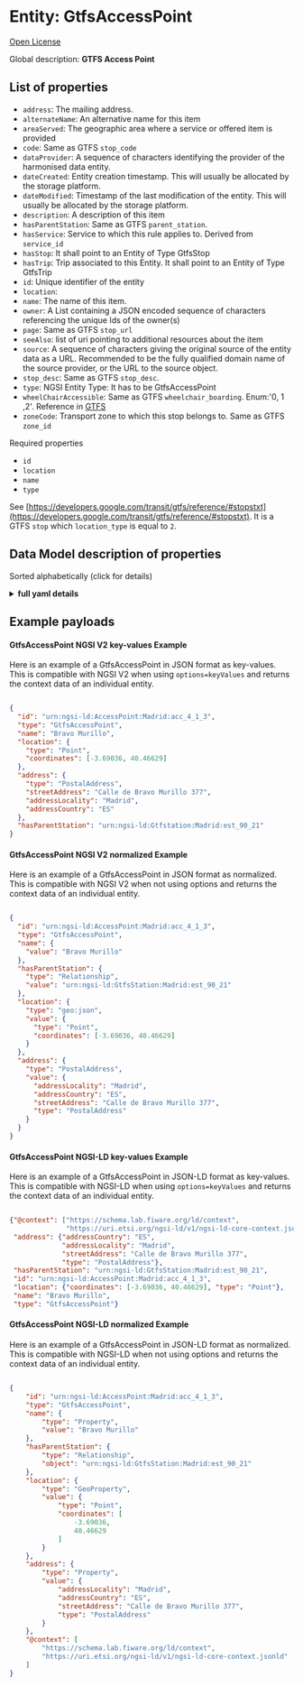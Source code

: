 Entity: GtfsAccessPoint  
=======================  
[Open License](https://github.com/smart-data-models//dataModel.UrbanMobility/blob/master/GtfsAccessPoint/LICENSE.md)  
Global description: **GTFS Access Point**  

## List of properties  

- `address`: The mailing address.  - `alternateName`: An alternative name for this item  - `areaServed`: The geographic area where a service or offered item is provided  - `code`: Same as GTFS `stop_code`  - `dataProvider`: A sequence of characters identifying the provider of the harmonised data entity.  - `dateCreated`: Entity creation timestamp. This will usually be allocated by the storage platform.  - `dateModified`: Timestamp of the last modification of the entity. This will usually be allocated by the storage platform.  - `description`: A description of this item  - `hasParentStation`: Same as GTFS `parent_station`.  - `hasService`: Service to which this rule applies to. Derived from `service_id`  - `hasStop`: It shall point to an Entity of Type GtfsStop  - `hasTrip`: Trip associated to this Entity. It shall point to an Entity of Type GtfsTrip  - `id`: Unique identifier of the entity  - `location`:   - `name`: The name of this item.  - `owner`: A List containing a JSON encoded sequence of characters referencing the unique Ids of the owner(s)  - `page`: Same as GTFS `stop_url`  - `seeAlso`: list of uri pointing to additional resources about the item  - `source`: A sequence of characters giving the original source of the entity data as a URL. Recommended to be the fully qualified domain name of the source provider, or the URL to the source object.  - `stop_desc`: Same as GTFS `stop_desc`.  - `type`: NGSI Entity Type: It has to be GtfsAccessPoint  - `wheelChairAccessible`: Same as GTFS `wheelchair_boarding`. Enum:'0, 1 ,2'. Reference in [GTFS](https://developers.google.com/transit/gtfs/reference/#stopstxt)   - `zoneCode`: Transport zone to which this stop belongs to. Same as GTFS `zone_id`    
Required properties  
- `id`  - `location`  - `name`  - `type`    
See [https://developers.google.com/transit/gtfs/reference/#stopstxt](https://developers.google.com/transit/gtfs/reference/#stopstxt). It is a GTFS `stop` which `location_type` is equal to `2`.  
## Data Model description of properties  
Sorted alphabetically (click for details)  
<details><summary><strong>full yaml details</strong></summary>    
```yaml  
GtfsAccessPoint:    
  description: 'GTFS Access Point'    
  properties:    
    address:    
      description: 'The mailing address.'    
      properties:    
        addressCountry:    
          description: 'Property. The country. For example, Spain. Model:''https://schema.org/Text'''    
          type: string    
        addressLocality:    
          description: 'Property. The locality in which the street address is, and which is in the region. Model:''https://schema.org/Text'''    
          type: string    
        addressRegion:    
          description: 'Property. The region in which the locality is, and which is in the country. Model:''https://schema.org/Text'''    
          type: string    
        areaServed:    
          description: 'Property. The geographic area where a service or offered item is provided. Model:''https://schema.org/Text'''    
          type: string    
        postOfficeBoxNumber:    
          description: 'Property. The post office box number for PO box addresses. For example, Spain. Model:''https://schema.org/Text'''    
          type: string    
        postalCode:    
          description: 'Property. The postal code. For example, Spain. Model:''https://schema.org/Text'''    
          type: string    
        streetAddress:    
          description: 'Property. The street address. Model:''https://schema.org/Text'''    
          type: string    
      type: Property    
    alternateName:    
      description: 'An alternative name for this item'    
      type: Property    
    areaServed:    
      description: 'The geographic area where a service or offered item is provided'    
      type: Property    
      x-ngsi:    
        model: https://schema.org/Text    
    code:    
      description: 'Same as GTFS `stop_code`'    
      type: Property    
      x-ngsi:    
        model: http://schema.org/Text    
    dataProvider:    
      description: 'A sequence of characters identifying the provider of the harmonised data entity.'    
      type: Property    
    dateCreated:    
      description: 'Entity creation timestamp. This will usually be allocated by the storage platform.'    
      format: date-time    
      type: Property    
    dateModified:    
      description: 'Timestamp of the last modification of the entity. This will usually be allocated by the storage platform.'    
      format: date-time    
      type: Property    
    description:    
      description: 'A description of this item'    
      type: Property    
    hasParentStation:    
      anyOf:    
        - description: 'Property. Identifier format of any NGSI entity'    
          maxLength: 256    
          minLength: 1    
          pattern: ^[\w\-\.\{\}\$\+\*\[\]`|~^@!,:\\]+$    
          type: string    
        - description: 'Property. Identifier format of any NGSI entity'    
          format: uri    
          type: string    
      description: 'Same as GTFS `parent_station`.'    
      type: Relationship    
    hasService:    
      anyOf:    
        - description: 'Property. Identifier format of any NGSI entity'    
          maxLength: 256    
          minLength: 1    
          pattern: ^[\w\-\.\{\}\$\+\*\[\]`|~^@!,:\\]+$    
          type: string    
        - description: 'Property. Identifier format of any NGSI entity'    
          format: uri    
          type: string    
      description: 'Service to which this rule applies to. Derived from `service_id`'    
      type: Relationship    
      x-ngsi:    
        model: https://schema.org/URL    
    hasStop:    
      anyOf:    
        - description: 'Property. Identifier format of any NGSI entity'    
          maxLength: 256    
          minLength: 1    
          pattern: ^[\w\-\.\{\}\$\+\*\[\]`|~^@!,:\\]+$    
          type: string    
        - description: 'Property. Identifier format of any NGSI entity'    
          format: uri    
          type: string    
      description: 'It shall point to an Entity of Type GtfsStop'    
      type: Relationship    
    hasTrip:    
      anyOf:    
        - description: 'Property. Identifier format of any NGSI entity'    
          maxLength: 256    
          minLength: 1    
          pattern: ^[\w\-\.\{\}\$\+\*\[\]`|~^@!,:\\]+$    
          type: string    
        - description: 'Property. Identifier format of any NGSI entity'    
          format: uri    
          type: string    
      description: 'Trip associated to this Entity. It shall point to an Entity of Type GtfsTrip'    
      type: Relationship    
      x-ngsi:    
        model: https://schema.org/URL    
    id:    
      anyOf: &gtfsaccesspoint_-_properties_-_owner_-_items_-_anyof    
        - description: 'Property. Identifier format of any NGSI entity'    
          maxLength: 256    
          minLength: 1    
          pattern: ^[\w\-\.\{\}\$\+\*\[\]`|~^@!,:\\]+$    
          type: string    
        - description: 'Property. Identifier format of any NGSI entity'    
          format: uri    
          type: string    
      description: 'Unique identifier of the entity'    
      type: Property    
    location:    
      $id: https://geojson.org/schema/Geometry.json    
      $schema: "http://json-schema.org/draft-07/schema#"    
      oneOf:    
        - properties:    
            bbox:    
              items:    
                type: number    
              minItems: 4    
              type: array    
            coordinates:    
              items:    
                type: number    
              minItems: 2    
              type: array    
            type:    
              enum:    
                - Point    
              type: string    
          required:    
            - type    
            - coordinates    
          title: 'GeoJSON Point'    
          type: object    
        - properties:    
            bbox:    
              items:    
                type: number    
              minItems: 4    
              type: array    
            coordinates:    
              items:    
                items:    
                  type: number    
                minItems: 2    
                type: array    
              minItems: 2    
              type: array    
            type:    
              enum:    
                - LineString    
              type: string    
          required:    
            - type    
            - coordinates    
          title: 'GeoJSON LineString'    
          type: object    
        - properties:    
            bbox:    
              items:    
                type: number    
              minItems: 4    
              type: array    
            coordinates:    
              items:    
                items:    
                  items:    
                    type: number    
                  minItems: 2    
                  type: array    
                minItems: 4    
                type: array    
              type: array    
            type:    
              enum:    
                - Polygon    
              type: string    
          required:    
            - type    
            - coordinates    
          title: 'GeoJSON Polygon'    
          type: object    
        - properties:    
            bbox:    
              items:    
                type: number    
              minItems: 4    
              type: array    
            coordinates:    
              items:    
                items:    
                  type: number    
                minItems: 2    
                type: array    
              type: array    
            type:    
              enum:    
                - MultiPoint    
              type: string    
          required:    
            - type    
            - coordinates    
          title: 'GeoJSON MultiPoint'    
          type: object    
        - properties:    
            bbox:    
              items:    
                type: number    
              minItems: 4    
              type: array    
            coordinates:    
              items:    
                items:    
                  items:    
                    type: number    
                  minItems: 2    
                  type: array    
                minItems: 2    
                type: array    
              type: array    
            type:    
              enum:    
                - MultiLineString    
              type: string    
          required:    
            - type    
            - coordinates    
          title: 'GeoJSON MultiLineString'    
          type: object    
        - properties:    
            bbox:    
              items:    
                type: number    
              minItems: 4    
              type: array    
            coordinates:    
              items:    
                items:    
                  items:    
                    items:    
                      type: number    
                    minItems: 2    
                    type: array    
                  minItems: 4    
                  type: array    
                type: array    
              type: array    
            type:    
              enum:    
                - MultiPolygon    
              type: string    
          required:    
            - type    
            - coordinates    
          title: 'GeoJSON MultiPolygon'    
          type: object    
      title: 'GeoJSON Geometry'    
    name:    
      description: 'The name of this item.'    
      type: Property    
    owner:    
      description: 'A List containing a JSON encoded sequence of characters referencing the unique Ids of the owner(s)'    
      items:    
        anyOf: *gtfsaccesspoint_-_properties_-_owner_-_items_-_anyof    
        description: 'Property. Unique identifier of the entity'    
      type: Property    
    page:    
      description: 'Same as GTFS `stop_url`'    
      format: uri    
      type: Property    
      x-ngsi:    
        model: http://schema.org/URL    
    seeAlso:    
      description: 'list of uri pointing to additional resources about the item'    
      oneOf:    
        - items:    
            - format: uri    
              type: string    
          minItems: 1    
          type: array    
        - format: uri    
          type: string    
      type: Property    
    source:    
      description: 'A sequence of characters giving the original source of the entity data as a URL. Recommended to be the fully qualified domain name of the source provider, or the URL to the source object.'    
      type: Property    
    stop_desc:    
      description: 'Same as GTFS `stop_desc`.'    
      type: Property    
    type:    
      description: 'NGSI Entity Type: It has to be GtfsAccessPoint'    
      enum:    
        - GtfsAccessPoint    
      type: Property    
    wheelChairAccessible:    
      description: "Same as GTFS `wheelchair_boarding`. Enum:'0, 1 ,2'. Reference in [GTFS](https://developers.google.com/transit/gtfs/reference/#stopstxt) "    
      enum:    
        - 0    
        - 1    
        - 2    
      type: Property    
    zoneCode:    
      description: 'Transport zone to which this stop belongs to. Same as GTFS `zone_id`'    
      type: Property    
      x-ngsi:    
        model: https://schema.org/Text    
  required:    
    - id    
    - type    
    - name    
    - location    
  type: object    
```  
</details>    
## Example payloads    
#### GtfsAccessPoint NGSI V2 key-values Example    
Here is an example of a GtfsAccessPoint in JSON format as key-values. This is compatible with NGSI V2 when  using `options=keyValues` and returns the context data of an individual entity.  
```json  
{  
  "id": "urn:ngsi-ld:AccessPoint:Madrid:acc_4_1_3",  
  "type": "GtfsAccessPoint",  
  "name": "Bravo Murillo",  
  "location": {  
    "type": "Point",  
    "coordinates": [-3.69036, 40.46629]  
  },  
  "address": {  
    "type": "PostalAddress",  
    "streetAddress": "Calle de Bravo Murillo 377",  
    "addressLocality": "Madrid",  
    "addressCountry": "ES"  
  },  
  "hasParentStation": "urn:ngsi-ld:Gtfstation:Madrid:est_90_21"  
}  
```  
#### GtfsAccessPoint NGSI V2 normalized Example    
Here is an example of a GtfsAccessPoint in JSON format as normalized. This is compatible with NGSI V2 when not using options and returns the context data of an individual entity.  
```json  
{  
  "id": "urn:ngsi-ld:AccessPoint:Madrid:acc_4_1_3",  
  "type": "GtfsAccessPoint",  
  "name": {  
    "value": "Bravo Murillo"  
  },  
  "hasParentStation": {  
    "type": "Relationship",  
    "value": "urn:ngsi-ld:GtfsStation:Madrid:est_90_21"  
  },  
  "location": {  
    "type": "geo:json",  
    "value": {  
      "type": "Point",  
      "coordinates": [-3.69036, 40.46629]  
    }  
  },  
  "address": {  
    "type": "PostalAddress",  
    "value": {  
      "addressLocality": "Madrid",  
      "addressCountry": "ES",  
      "streetAddress": "Calle de Bravo Murillo 377",  
      "type": "PostalAddress"  
    }  
  }  
}  
```  
#### GtfsAccessPoint NGSI-LD key-values Example    
Here is an example of a GtfsAccessPoint in JSON-LD format as key-values. This is compatible with NGSI-LD when  using `options=keyValues` and returns the context data of an individual entity.  
```json  
{"@context": ["https://schema.lab.fiware.org/ld/context",  
              "https://uri.etsi.org/ngsi-ld/v1/ngsi-ld-core-context.jsonld"],  
 "address": {"addressCountry": "ES",  
             "addressLocality": "Madrid",  
             "streetAddress": "Calle de Bravo Murillo 377",  
             "type": "PostalAddress"},  
 "hasParentStation": "urn:ngsi-ld:GtfsStation:Madrid:est_90_21",  
 "id": "urn:ngsi-ld:AccessPoint:Madrid:acc_4_1_3",  
 "location": {"coordinates": [-3.69036, 40.46629], "type": "Point"},  
 "name": "Bravo Murillo",  
 "type": "GtfsAccessPoint"}  
```  
#### GtfsAccessPoint NGSI-LD normalized Example    
Here is an example of a GtfsAccessPoint in JSON-LD format as normalized. This is compatible with NGSI-LD when not using options and returns the context data of an individual entity.  
```json  
{  
    "id": "urn:ngsi-ld:AccessPoint:Madrid:acc_4_1_3",  
    "type": "GtfsAccessPoint",  
    "name": {  
        "type": "Property",  
        "value": "Bravo Murillo"  
    },  
    "hasParentStation": {  
        "type": "Relationship",  
        "object": "urn:ngsi-ld:GtfsStation:Madrid:est_90_21"  
    },  
    "location": {  
        "type": "GeoProperty",  
        "value": {  
            "type": "Point",  
            "coordinates": [  
                -3.69036,  
                40.46629  
            ]  
        }  
    },  
    "address": {  
        "type": "Property",  
        "value": {  
            "addressLocality": "Madrid",  
            "addressCountry": "ES",  
            "streetAddress": "Calle de Bravo Murillo 377",  
            "type": "PostalAddress"  
        }  
    },  
    "@context": [  
        "https://schema.lab.fiware.org/ld/context",  
        "https://uri.etsi.org/ngsi-ld/v1/ngsi-ld-core-context.jsonld"  
    ]  
}  
```  
